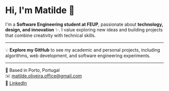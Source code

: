 # Hi, I'm Matilde 👋  

I'm a **Software Engineering student at FEUP**, passionate about **technology, design, and innovation** ✨. I value exploring new ideas and building projects that combine creativity with technical skills.  

---

💡 **Explore my GitHub** to see my academic and personal projects, including algorithms, web development, and software engineering experiments.  

---

📍 Based in Porto, Portugal  
✉️ matilde.oliveira.office@gmail.com  
🔗 [LinkedIn](https://pt.linkedin.com/in/matilde-oliveira-silva-59a83b208)
